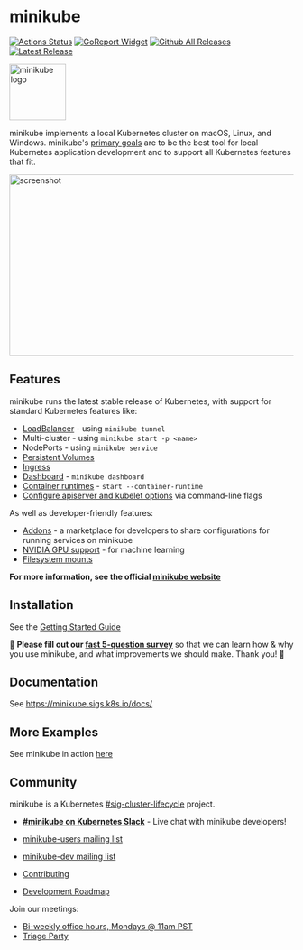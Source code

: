 # minikube

[![Actions Status](https://github.com/kubernetes/minikube/workflows/build/badge.svg)](https://github.com/kubernetes/minikube/actions)
[![GoReport Widget]][GoReport Status]
[![Github All Releases](https://img.shields.io/github/downloads/kubernetes/minikube/total.svg)](https://github.com/kubernetes/minikube/releases/latest)
[![Latest Release](https://img.shields.io/github/v/release/kubernetes/minikube?include_prereleases)](https://github.com/kubernetes/minikube/releases/latest)
 

[GoReport Status]: https://goreportcard.com/report/github.com/kubernetes/minikube
[GoReport Widget]: https://goreportcard.com/badge/github.com/kubernetes/minikube

<img src="https://github.com/kubernetes/minikube/raw/master/images/logo/logo.png" width="100" alt="minikube logo">

minikube implements a local Kubernetes cluster on macOS, Linux, and Windows. minikube's [primary goals](https://minikube.sigs.k8s.io/docs/concepts/principles/) are to be the best tool for local Kubernetes application development and to support all Kubernetes features that fit. 

<img src="https://raw.githubusercontent.com/kubernetes/minikube/master/site/static/images/screenshot.png" width="575" height="322" alt="screenshot">

## Features

minikube runs the latest stable release of Kubernetes, with support for standard Kubernetes features like:

* [LoadBalancer](https://minikube.sigs.k8s.io/docs/handbook/accessing/#loadbalancer-access) - using `minikube tunnel`
* Multi-cluster - using `minikube start -p <name>`
* NodePorts - using `minikube service`
* [Persistent Volumes](https://minikube.sigs.k8s.io/docs/handbook/persistent_volumes/)
* [Ingress](https://kubernetes.io/docs/tasks/access-application-cluster/ingress-minikube/)
* [Dashboard](https://minikube.sigs.k8s.io/docs/handbook/dashboard/) - `minikube dashboard`
* [Container runtimes](https://minikube.sigs.k8s.io/docs/handbook/config/#runtime-configuration) - `start --container-runtime`
* [Configure apiserver and kubelet options](https://minikube.sigs.k8s.io/docs/handbook/config/#modifying-kubernetes-defaults) via command-line flags

As well as developer-friendly features:

* [Addons](https://minikube.sigs.k8s.io/docs/handbook/deploying/#addons) - a marketplace for developers to share configurations for running services on minikube
* [NVIDIA GPU support](https://minikube.sigs.k8s.io/docs/tutorials/nvidia_gpu/) - for machine learning
* [Filesystem mounts](https://minikube.sigs.k8s.io/docs/handbook/mount/)

**For more information, see the official [minikube website](https://minikube.sigs.k8s.io)**

## Installation

See the [Getting Started Guide](https://minikube.sigs.k8s.io/docs/start/)

:mega: **Please fill out our [fast 5-question survey](https://forms.gle/Gg3hG5ZySw8c1C24A)** so that we can learn how & why you use minikube, and what improvements we should make. Thank you! :dancers:

## Documentation

See https://minikube.sigs.k8s.io/docs/

## More Examples

See minikube in action [here](https://minikube.sigs.k8s.io/docs/handbook/controls/)

## Community

minikube is a Kubernetes [#sig-cluster-lifecycle](https://github.com/kubernetes/community/tree/master/sig-cluster-lifecycle)  project.

* [**#minikube on Kubernetes Slack**](https://kubernetes.slack.com) - Live chat with minikube developers!
* [minikube-users mailing list](https://groups.google.com/g/minikube-users)
* [minikube-dev mailing list](https://groups.google.com/g/minikube-dev)

* [Contributing](https://minikube.sigs.k8s.io/docs/contrib/)
* [Development Roadmap](https://minikube.sigs.k8s.io/docs/contrib/roadmap/)

Join our meetings:
* [Bi-weekly office hours, Mondays @ 11am PST](https://tinyurl.com/minikube-oh)
* [Triage Party](https://minikube.sigs.k8s.io/docs/contrib/triage/)
